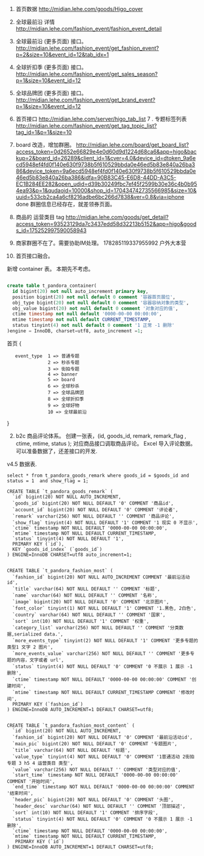 1.   首页数据  http://midian.lehe.com/goods/Higo_cover
2.   全球最前沿  详情              http://midian.lehe.com/fashion_event/fashion_event_detail
3.  全球最前沿  (更多页面) 接口。  http://midian.lehe.com/fashion_event/get_fashion_event?p=2&size=10&event_id=12&tab_idx=1
4.  全球折扣季  (更多页面) 接口。  http://midian.lehe.com/fashion_event/get_sales_season?p=1&size=10&event_id=12
5.  全球品牌团  (更多页面) 接口。  http://midian.lehe.com/fashion_event/get_brand_event?p=1&size=10&event_id=12
6.  首页接口                       http://midian.lehe.com/server/higo_tab_list
7 . 专题标签列表                   http://midian.lehe.com/fashion_event/get_tag_topic_list?tag_id=1&p=1&size=10
8.  board 改造，增加群圈。 http://midian.lehe.com/board/get_board_list?access_token=0d2652e66829e4e0d60d9d1224d68ca6&app=higo&backup=2&board_id=26289&client_id=1&cver=4.0&device_id=dtoken_9a6ecd5948ef4fd0f140e630f9738b5f610529bbda0e46ed5b83e840a26ba386&device_token=9a6ecd5948ef4fd0f140e630f9738b5f610529bbda0e46ed5b83e840a26ba386&idfa=90B83C45-E6D8-44DD-A3C5-EC1B284EE282&open_udid=d39b30249fbc7ef45f2599b30e36c4b0b954ea93&p=1&qudaoid=10000&shop_id=170434742735566985&size=10&uuid=533cb2ca4a6cf8216adbe6bc266d7838&ver=0.8&via=iphone     done     群圈信息已经存在，就差领券页面。
9.  商品的 运营类目 tag            http://midian.lehe.com/goods/get_detail?access_token=93523129da7c3437edd58d32213b5152&app=higo&goods_id=175252997590058943


1. 商家群圈不在了。需要协助IM处理。
    178285119337955992   户外大本营

3. 首页接口融合。


新增 container 表。 本期先不考虑。

```sql

create table t_pandora_container(
  id bigint(20) not null auto_increment primary key, 
  position bigint(20) not null default 0 comment '容器首页展位', 
  obj_type bigint(20) not null default 0 comment '容器容纳对象的类型',
  obj_value bigint(20) not null default 0 comment '对象对应的值',
  ctime timestamp not null default '0000-00-00 00:00:00',
  mtime timestamp not null default CURRENT_TIMESTAMP,
  status tinyint(4) not null default 0 comment '1 正常 -1 删除'
)engine = InnoDB, charset=utf8, auto_increment =1;

```
首页 
   {

       event_type  1 => 普通专题
                   2 => 秒杀专题
                   3 => 街拍专题
                   4 => banner
                   5 => board
                   6 => 全球秒杀
                   7 => 全球品牌团
                   8 => 全球折扣季
                   9 => 全球好物
                   10 => 全球最前沿
   }

2. b2c 商品评论体系。
    创建一张表，(id,  goods_id, remark, remark_flag , ctime, mtime, status );
    对应商品接口调取商品评论。
    Excel 导入评论数据。 可以准备数据了，还差接口的开发.


v4.5 数据表.


```
select * from t_pandora_goods_remark where goods_id = $goods_id and status = 1  and show_flag = 1;

CREATE TABLE `t_pandora_goods_remark` (
  `id` bigint(20) NOT NULL AUTO_INCREMENT,
  `goods_id` bigint(20) NOT NULL DEFAULT '0' COMMENT '商品id',
  `account_id` bigint(20) NOT NULL DEFAULT '0' COMMENT '评论者',
  `remark` varchar(256) NOT NULL DEFAULT '' COMMENT '商品评论',
  `show_flag` tinyint(4) NOT NULL DEFAULT '1' COMMENT '1 现实 0 不显示',
  `ctime` timestamp NOT NULL DEFAULT '0000-00-00 00:00:00',
  `mtime` timestamp NOT NULL DEFAULT CURRENT_TIMESTAMP,
  `status` tinyint(4) NOT NULL DEFAULT '1',
  PRIMARY KEY (`id`),
  KEY `goods_id_index` (`goods_id`)
) ENGINE=InnoDB CHARSET=utf8 auto_increment=1;


CREATE TABLE `t_pandora_fashion_most` (
  `fashion_id` bigint(20) NOT NULL AUTO_INCREMENT COMMENT '最前沿活动id',
  `title` varchar(64) NOT NULL DEFAULT '' COMMENT '标题',
  `name` varchar(64) NOT NULL DEFAULT '' COMMENT '名称',
  `image` bigint(20) NOT NULL DEFAULT '0' COMMENT '北京图片',
  `font_color` tinyint(1) NOT NULL DEFAULT '1' COMMENT '1.黑色, 2白色',
  `country` varchar(64) NOT NULL DEFAULT '' COMMENT '国家',
  `sort` int(10) NOT NULL DEFAULT '1' COMMENT '权重',
  `category_list` varchar(256) NOT NULL DEFAULT '' COMMENT '分类数据,serialized data.',
  `more_events_type` tinyint(2) NOT NULL DEFAULT '1' COMMENT '更多专题的类型1 文字 2 图片',
  `more_events_value` varchar(256) NOT NULL DEFAULT '' COMMENT '更多专题的内容，文字或者 url',
  `status` tinyint(4) NOT NULL DEFAULT '0' COMMENT '0 不展示 1 展示 -1 删除',
  `ctime` timestamp NOT NULL DEFAULT '0000-00-00 00:00:00' COMMENT '创建时间',
  `mtime` timestamp NOT NULL DEFAULT CURRENT_TIMESTAMP COMMENT '修改时间',
  PRIMARY KEY (`fashion_id`)
) ENGINE=InnoDB AUTO_INCREMENT=1 DEFAULT CHARSET=utf8;


CREATE TABLE `t_pandora_fashion_most_content` (
  `id` bigint(20) NOT NULL AUTO_INCREMENT,
  `fashion_id` bigint(20) NOT NULL DEFAULT '0' COMMENT '最前沿活动id',
  `main_pic` bigint(20) NOT NULL DEFAULT '0' COMMENT '专题图片',
  `title` varchar(64) NOT NULL DEFAULT '标题',
  `value_type` tinyint(4) NOT NULL DEFAULT '0' COMMENT '1普通活动 2街拍专题 3 h5 4 运营类目 类型',
  `value` varchar(256) NOT NULL DEFAULT '' COMMENT '类型对应的值',
  `start_time` timestamp NOT NULL DEFAULT '0000-00-00 00:00:00' COMMENT '开始时间',
  `end_time` timestamp NOT NULL DEFAULT '0000-00-00 00:00:00' COMMENT '结束时间',
  `header_pic` bigint(20) NOT NULL DEFAULT '0' COMMENT '头图',
  `header_desc` varchar(64) NOT NULL DEFAULT '' COMMENT '顶部描述',
  `sort` int(10) NOT NULL DEFAULT '1' COMMENT '排序字段',
  `status` tinyint(4) NOT NULL DEFAULT '0' COMMENT '0 不展示 1 展示 -1 删除',
  `ctime` timestamp NOT NULL DEFAULT '0000-00-00 00:00:00',
  `mtime` timestamp NOT NULL DEFAULT CURRENT_TIMESTAMP,
   PRIMARY KEY (`id`)
) ENGINE=InnoDB AUTO_INCREMENT=1 DEFAULT CHARSET=utf8;

```



